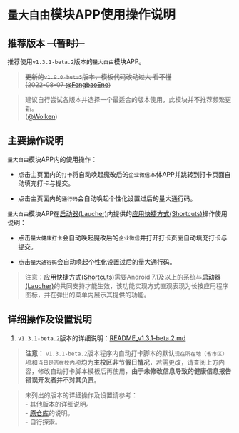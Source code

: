 # `量大自由`模块APP使用操作说明

## 推荐版本 ~~（暂时）~~

推荐使用`v1.3.1-beta.2`版本的`量大自由`模块APP。

> ~~更新的`v1.9.0-beta5`版本，模板代码改动过大 看不懂<br>(2022-08-07 [@FengbaoEne](https://github.com/FengbaoEne))~~

> 建议自行尝试各版本并选择一个最适合的版本使用，此模块并不推荐频繁更新。<br>([@Wolken](https://github.com/ZWolken))

## 主要操作说明

`量大自由`模块APP内的使用操作：

 - 点击主页面内的`打卡`将自动唤起~~魔改后的~~`企业微信`本体APP并跳转到打卡页面自动填充打卡与提交。

 - 点击主页面内的`通行码`会自动唤起个性化设置过后的量大通行码。

`量大自由`模块APP在[启动器(Laucher)](https://android.fandom.com/wiki/Launchers)内提供的[应用快捷方式(Shortcuts)](https://developer.android.com/guide/topics/ui/shortcuts)操作使用说明：

 - 点击`量大健康打卡`会自动唤起~~魔改后的~~`企业微信`并打开打卡页面自动填充打卡与提交。

 - 点击`量大通行码`会自动唤起个性化设置过后的量大通行码。

 > 注意：[应用快捷方式(Shortcuts)](https://developer.android.com/guide/topics/ui/shortcuts)需要Android 7.1及以上的系统与[启动器(Laucher)](https://android.fandom.com/wiki/Launchers)的共同支持才能生效，该功能实现方式直观表现为长按应用程序图标，并在弹出的菜单内展示其提供的功能。

## 详细操作及设置说明

1.  `v1.3.1-beta.2`版本的详细说明：[README_v1.3.1-beta.2.md](https://github.com/ZWolken/cjluFree/blob/LSPatch/cjluFree_plug-in/plug-in_README_v1.3.1-beta.2.md)

>  **注意：** `v1.3.1-beta.2`版本程序内自动打卡脚本的默认`现在所在地（省市区）`项和`当日是否在校内`项均为**主校区非节假日情况**，若需更改，请查阅上方内容，修改自动打卡脚本模板后再使用，**由于未修改信息导致的健康信息报告错误开发者并不对其负责**。

>  未列出的版本的详细操作及设置请参考：<br>- 其他版本的详细说明。<br>- [原仓库](https://github.com/zxy19/cjluFree)的说明。<br>- 自行探索。
